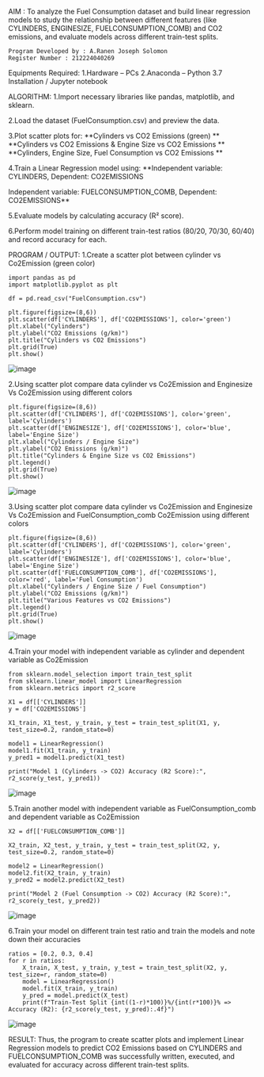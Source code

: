 AIM :
To analyze the Fuel Consumption dataset and build linear regression models to study the relationship between different features (like CYLINDERS, ENGINESIZE, FUELCONSUMPTION_COMB) and CO2 emissions, and evaluate models across different train-test splits.

```
Program Developed by : A.Ranen Joseph Solomon
Register Number : 212224040269
```

Equipments Required:
1.Hardware – PCs
2.Anaconda – Python 3.7 Installation / Jupyter notebook

ALGORITHM:
1.Import necessary libraries like pandas, matplotlib, and sklearn.

2.Load the dataset (FuelConsumption.csv) and preview the data.

3.Plot scatter plots for:
**Cylinders vs CO2 Emissions (green)
**
**Cylinders vs CO2 Emissions & Engine Size vs CO2 Emissions
**
**Cylinders, Engine Size, Fuel Consumption vs CO2 Emissions
**

4.Train a Linear Regression model using:
**Independent variable: CYLINDERS, Dependent: CO2EMISSIONS

Independent variable: FUELCONSUMPTION_COMB, Dependent: CO2EMISSIONS**

5.Evaluate models by calculating accuracy (R² score).

6.Perform model training on different train-test ratios (80/20, 70/30, 60/40) and record accuracy for each.

PROGRAM / OUTPUT:
1.Create a scatter plot between cylinder vs Co2Emission (green color)
```
import pandas as pd
import matplotlib.pyplot as plt

df = pd.read_csv("FuelConsumption.csv")

plt.figure(figsize=(8,6))
plt.scatter(df['CYLINDERS'], df['CO2EMISSIONS'], color='green')
plt.xlabel("Cylinders")
plt.ylabel("CO2 Emissions (g/km)")
plt.title("Cylinders vs CO2 Emissions")
plt.grid(True)
plt.show()
```
![image](https://github.com/user-attachments/assets/8e988363-8c40-442a-9e2b-a83dacbb93b1)

2.Using scatter plot compare data   cylinder vs Co2Emission and Enginesize Vs Co2Emission using different colors
```
plt.figure(figsize=(8,6))
plt.scatter(df['CYLINDERS'], df['CO2EMISSIONS'], color='green', label='Cylinders')
plt.scatter(df['ENGINESIZE'], df['CO2EMISSIONS'], color='blue', label='Engine Size')
plt.xlabel("Cylinders / Engine Size")
plt.ylabel("CO2 Emissions (g/km)")
plt.title("Cylinders & Engine Size vs CO2 Emissions")
plt.legend()
plt.grid(True)
plt.show()
```
![image](https://github.com/user-attachments/assets/21e3e7ec-d51c-4e14-b0b7-6a1051c1dd46)

3.Using scatter plot compare data   cylinder vs Co2Emission and Enginesize Vs Co2Emission and FuelConsumption_comb Co2Emission using different colors
```
plt.figure(figsize=(8,6))
plt.scatter(df['CYLINDERS'], df['CO2EMISSIONS'], color='green', label='Cylinders')
plt.scatter(df['ENGINESIZE'], df['CO2EMISSIONS'], color='blue', label='Engine Size')
plt.scatter(df['FUELCONSUMPTION_COMB'], df['CO2EMISSIONS'], color='red', label='Fuel Consumption')
plt.xlabel("Cylinders / Engine Size / Fuel Consumption")
plt.ylabel("CO2 Emissions (g/km)")
plt.title("Various Features vs CO2 Emissions")
plt.legend()
plt.grid(True)
plt.show()
```
![image](https://github.com/user-attachments/assets/e8c39caa-208e-4205-8778-8f5e40c64988)

4.Train your model with independent variable as cylinder and dependent variable as Co2Emission
```
from sklearn.model_selection import train_test_split
from sklearn.linear_model import LinearRegression
from sklearn.metrics import r2_score

X1 = df[['CYLINDERS']]
y = df['CO2EMISSIONS']

X1_train, X1_test, y_train, y_test = train_test_split(X1, y, test_size=0.2, random_state=0)

model1 = LinearRegression()
model1.fit(X1_train, y_train)
y_pred1 = model1.predict(X1_test)

print("Model 1 (Cylinders -> CO2) Accuracy (R2 Score):", r2_score(y_test, y_pred1))
```
![image](https://github.com/user-attachments/assets/8b1ac3cf-fc61-4def-a4e1-6486d9bd7ef7)

5.Train another model with independent variable as FuelConsumption_comb and dependent variable as Co2Emission
```
X2 = df[['FUELCONSUMPTION_COMB']]

X2_train, X2_test, y_train, y_test = train_test_split(X2, y, test_size=0.2, random_state=0)

model2 = LinearRegression()
model2.fit(X2_train, y_train)
y_pred2 = model2.predict(X2_test)

print("Model 2 (Fuel Consumption -> CO2) Accuracy (R2 Score):", r2_score(y_test, y_pred2))
```
![image](https://github.com/user-attachments/assets/4d5f21e6-2ebc-441a-9a7b-b2817fd7a068)

6.Train your model on different train test ratio and train the models and note down their accuracies
```
ratios = [0.2, 0.3, 0.4]
for r in ratios:
    X_train, X_test, y_train, y_test = train_test_split(X2, y, test_size=r, random_state=0)
    model = LinearRegression()
    model.fit(X_train, y_train)
    y_pred = model.predict(X_test)
    print(f"Train-Test Split {int((1-r)*100)}%/{int(r*100)}% => Accuracy (R2): {r2_score(y_test, y_pred):.4f}")
```
![image](https://github.com/user-attachments/assets/06022336-05d6-4404-9669-81fe18931e39)

RESULT:
Thus, the program to create scatter plots and implement Linear Regression models to predict CO2 Emissions based on CYLINDERS and FUELCONSUMPTION_COMB was successfully written, executed, and evaluated for accuracy across different train-test splits.
